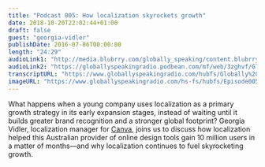 ```yaml
---
title: "Podcast 005: How localization skyrockets growth"
date: 2018-10-20T22:02:44+01:00
draft: false
guest: "georgia-vidler"
publishDate: 2016-07-06T00:00:00
length: "24:29"
audioLink1: "http://media.blubrry.com/globally_speaking/content.blubrry.com/globally_speaking/Globally_Speaking_005.mp3"
audioLink2: "https://globallyspeakingradio.podbean.com/mf/web/3zghvf/Globally_Speaking_005-How_Localization_Skyrockets_Growth.mp3"
transcriptURL: "https://www.globallyspeakingradio.com/hubfs/Globally%20Speaking%20Episode%20Transcripts/Globally_Speaking-Podcast_005_Transcript.docx"
imageURL: "https://www.globallyspeakingradio.com/hs-fs/hubfs/Episode005.jpg"
---
```

What happens when a young company uses localization as a primary growth strategy in its early expansion stages, instead of waiting until it builds greater brand recognition and a stronger global footprint? Georgia Vidler, localization manager for [Canva](https://www.canva.com), joins us to discuss how localization helped this Australian provider of online design tools gain 10 million users in a matter of months—and why localization continues to fuel skyrocketing growth.
